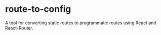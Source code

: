 # route-to-config

A tool for converting static routes to programmatic routes using React and React-Router.